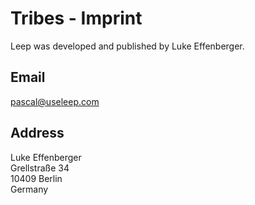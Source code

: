 # Tribes - Imprint

Leep was developed and published by Luke Effenberger.

## Email

[pascal@useleep.com](mailto://pascal@useleep.com)

## Address

Luke Effenberger\
Grellstraße 34\
10409 Berlin\
Germany
